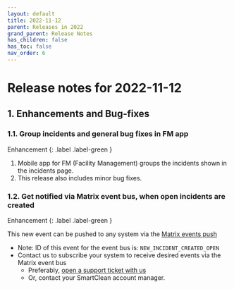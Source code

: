 ```yaml
---
layout: default
title: 2022-11-12
parent: Releases in 2022
grand_parent: Release Notes
has_children: false
has_toc: false
nav_order: 6
---
```


# Release notes for 2022-11-12

## 1. Enhancements and Bug-fixes


### 1.1. Group incidents and general bug fixes in FM app
Enhancement
{: .label .label-green }

1. Mobile app for FM (Facility Management) groups the incidents shown in the incidents page.
2. This release also includes minor bug fixes.

### 1.2. Get notified via Matrix event bus, when open incidents are created   
Enhancement
{: .label .label-green }

This new event can be pushed to any system via the [Matrix events push](https://www.docs.smartclean.io/eventBusCore.html)
- Note: ID of this event for the event bus is: `NEW_INCIDENT_CREATED_OPEN`
- Contact us to subscribe your system to receive desired events via the Matrix event bus 
  - Preferably, [open a support ticket with us](https://help.smartclean.io/support/tickets/new)
  - Or, contact your SmartClean account manager.

